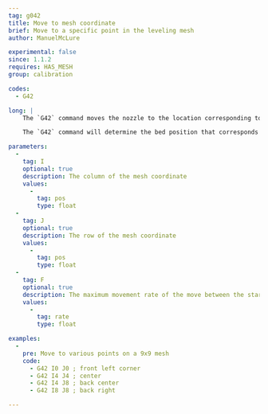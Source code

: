 ```yaml
---
tag: g042
title: Move to mesh coordinate
brief: Move to a specific point in the leveling mesh
author: ManuelMcLure

experimental: false
since: 1.1.2
requires: HAS_MESH
group: calibration

codes:
  - G42

long: |
    The `G42` command moves the nozzle to the location corresponding to a specific coordinate in the bed leveling mesh. It operates similarly to the `G0` and `G1` commands except that the provided coordinates are a mesh row and column instead of an absolute or relative position on the bed.

    The `G42` command will determine the bed position that corresponds to the provided mesh row and column and move the nozzle to that position.

parameters:
  -
    tag: I
    optional: true
    description: The column of the mesh coordinate
    values:
      -
        tag: pos
        type: float
  -
    tag: J
    optional: true
    description: The row of the mesh coordinate
    values:
      -
        tag: pos
        type: float
  -
    tag: F
    optional: true
    description: The maximum movement rate of the move between the start and end point. The feedrate set here applies to subsequent moves that omit this parameter.
    values:
      -
        tag: rate
        type: float

examples:
  -
    pre: Move to various points on a 9x9 mesh
    code:
      - G42 I0 J0 ; front left corner
      - G42 I4 J4 ; center
      - G42 I4 J8 ; back center
      - G42 I8 J8 ; back right

---
```

